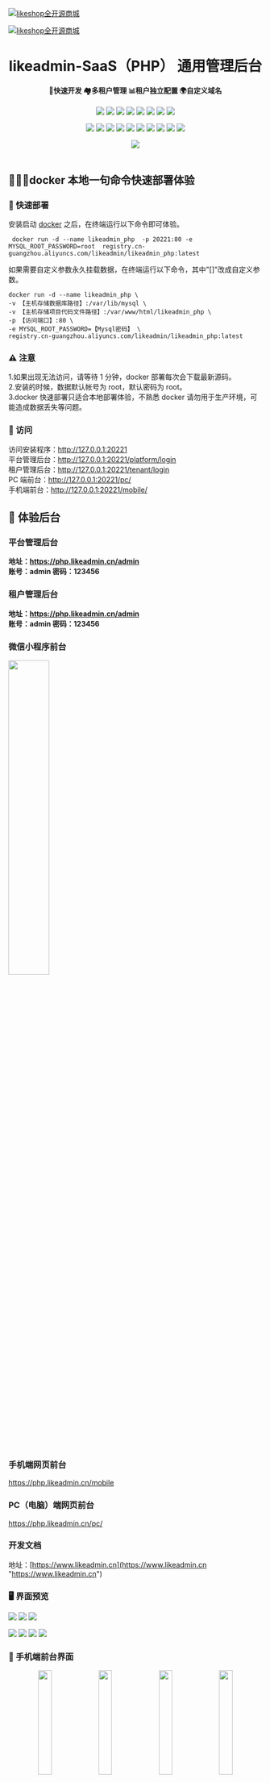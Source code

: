 <a href="https://www.likeshop.cn">![likeshop全开源商城](/server/public/readme/likeshop.png)</a><br>

<a href="https://www.chatmoney.cn">![likeshop全开源商城](/server/public/readme/chatmoney.png)</a><br>

 <h1 align="center">likeadmin-SaaS（PHP）
 通用管理后台</h1>
<h4 align="center">🚀快速开发 🏘️多租户管理 📊租户独立配置 🌍自定义域名</h4> 
<p align="center">
<a href="https://www.php.net/"><img src="https://img.shields.io/badge/PHP-8-8892bf"></a>
<a href="https://www.tslang.cn/"><img src="https://img.shields.io/badge/TypeScript-5-294e80"></a>
<a href="#"><img src="https://img.shields.io/badge/ThinkPHP-8.0-6fb737"></a>
<a href="#"><img src="https://img.shields.io/badge/Vue.js-3.5-4eb883"></a>
<a href="#"><img src="https://img.shields.io/badge/vite-5-ffc018"></a>
<a href="#"><img src="https://img.shields.io/badge/Element Plus-2.8-409eff"></a>
<a href="https://uniapp.dcloud.io/"><img src="https://img.shields.io/badge/uniapp-3-d85806"></a>
<a href="https://www.nuxtjs.cn/"><img src="https://img.shields.io/badge/Nuxt.js-3-18bc78"></a>
</p>
<p align="center">
<a href="https://mp.weixin.qq.com/"><img src="https://img.shields.io/badge/微信-公众号-05ce66"></a>
<a href="https://mp.weixin.qq.com/"><img src="https://img.shields.io/badge/微信-小程序-05ce66"></a>
<a href="https://open.weixin.qq.com/"><img src="https://img.shields.io/badge/微信-开放平台-05ce66"></a>
<a href="https://pay.weixin.qq.com/"><img src="https://img.shields.io/badge/微信-支付API3-05ce66"></a>
<a href="https://cloud.tencent.com/"><img src="https://img.shields.io/badge/腾讯云-COS-00a3ff"></a>
<a href="https://cloud.tencent.com/"><img src="https://img.shields.io/badge/腾讯云-短信-00a3ff"></a>
<a href="https://www.alipay.com"><img src="https://img.shields.io/badge/支付宝-支付-00a0eb"></a>
<a href="https://www.aliyun.com/"><img src="https://img.shields.io/badge/阿里云-OSS-ff6a00"></a>
<a href="https://www.aliyun.com/"><img src="https://img.shields.io/badge/阿里云-短信-ff6a00"></a>
<a href="https://www.qiniu.com/"><img src="https://img.shields.io/badge/七牛云-OSS-07beff"></a>
</p>
</p>
<div align="center">
  <img src="/server/public/readme/platform-1.png" /><br>
</div>
<br>

## 🚀🚀🚀docker 本地一句命令快速部署体验

### 🐳 快速部署

安装启动 [docker](https://www.docker.com/) 之后，在终端运行以下命令即可体验。<br>

```shell
 docker run -d --name likeadmin_php  -p 20221:80 -e MYSQL_ROOT_PASSWORD=root  registry.cn-guangzhou.aliyuncs.com/likeadmin/likeadmin_php:latest
```

如果需要自定义参数永久挂载数据，在终端运行以下命令，其中"[]"改成自定义参数。

```shell
docker run -d --name likeadmin_php \
-v 【主机存储数据库路径】:/var/lib/mysql \
-v 【主机存储项目代码文件路径】:/var/www/html/likeadmin_php \
-p 【访问端口】:80 \
-e MYSQL_ROOT_PASSWORD=【Mysql密码】 \
registry.cn-guangzhou.aliyuncs.com/likeadmin/likeadmin_php:latest
```

### ⚠️ 注意

1.如果出现无法访问，请等待 1 分钟，docker 部署每次会下载最新源码。<br> 2.安装的时候，数据默认帐号为 root，默认密码为 root。<br>
3.docker 快速部署只适合本地部署体验，不熟悉 docker 请勿用于生产环境，可能造成数据丢失等问题。

### 🛜 访问

访问安装程序：http://127.0.0.1:20221
<br>平台管理后台：http://127.0.0.1:20221/platform/login
<br>租户管理后台：http://127.0.0.1:20221/tenant/login
<br>PC 端前台：http://127.0.0.1:20221/pc/
<br>手机端前台：http://127.0.0.1:20221/mobile/

## 👀 体验后台

### 平台管理后台

**地址：https://php.likeadmin.cn/admin <br>
账号：admin 密码：123456**

### 租户管理后台

**地址：https://php.likeadmin.cn/admin <br>
账号：admin 密码：123456**

### 微信小程序前台

<img width="40%" src="/server/public/readme/mnp.jpg"/><br>

### 手机端网页前台

https://php.likeadmin.cn/mobile

### PC（电脑）端网页前台

https://php.likeadmin.cn/pc/

### 开发文档

地址：[https://www.likeadmin.cn](https://www.likeadmin.cn "https://www.likeadmin.cn")

### 🖥️ 界面预览

![](/server/public/readme/platform-1.png)
![](/server/public/readme/platform-2.png)
![](/server/public/readme/platform-3.png)

![](/server/public/readme/admin-1.png)
![](/server/public/readme/admin-2.png)
![](/server/public/readme/admin-3.png)
![](/server/public/readme/admin-4.png)
<br>

### 📱 手机端前台界面

<center class="half">
<img  width="23%"  src="/server/public/readme/mobile-1.png" />
<img  width="23%"  src="/server/public/readme/mobile-2.png" />
<img  width="23%"  src="/server/public/readme/mobile-3.png" />
<img  width="23%"  src="/server/public/readme/mobile-4.png" />
</center> <br>

### 🖥️PC 端前台界面

![](/server/public/readme/pc-1.png)
![](/server/public/readme/pc-2.png)
![](/server/public/readme/pc-3.png)

## 👨‍💻‍ 简介

我们希望能够为开源社区做出更多的贡献，推出永久免费开源的 likeadmin 通用前后端分离管理后台系统。遵循 MIT 开源许可协议，您可以免费使用，甚至允许把你基于 likeadmin 开发的软件应用开源、发布、销售。
<br>

## 🧐 进一步了解

### 🧰 场景介绍

1.likeadmin 已经搭建好前后端分离的底层，包含程序安装、登录、登出、工作台、菜单权限控制、角色、管理员、部门管理、岗位管理、素材管理、网站设置、图库管理等基础功能，无需重复造轮子。更有开发者工具功能，一键生成代码，大大节省开发时间。<br> 2.可视化系统程序安装界面，可自定义安装数据，开发者可快速扩展发行自己的软件产品。<br>
3.likeadmin 定位为通用的软件系统管理后台，方便开发者快速开发软件系统，文档清晰、代码易懂、简单易用。<br> 4.集成通用的微信支付（API3）、微信小程序公众号登录、阿里云、腾讯云短信，阿里云 OSS、腾讯云 COS、七牛云 OSS 等通用模块。

### 🐙 后端架构方面

1.服务端使用 PHP8.0 开发，性能有突破性的提升。<br> 2.使用最新 ThinkPHP8 框架，目前国内最流行的 PHP 框架，高性能、简单易用、文档齐全、支持 composer 快速安装组件、支持 Redis、支持 PSR 多种规范等。

### 🐹 前端架构方面

#### 后台

1.使用最流性的前后端分离方案 typescript、vue3.5、vite5 开发，保持了代码的简洁、一致和规范。<br> 2.后台界面使用 element-plus UI 框架，简单精美的后台界面，丰富的组件库，方便快速开发，满足各种后台交互。

#### 手机前台

手机端 uniapp 前台，可以编译成手机 H5 网页、微信小程序、安卓 App，苹果 App 等客户端。

#### PC 端前台

PC 端前台使用 Nuxt.js，支持服务器端渲染(SSR)，对 SEO 友好。

### 🛠️  代码生成器

一键生成前后端业务代码，大大提示开发效率。
